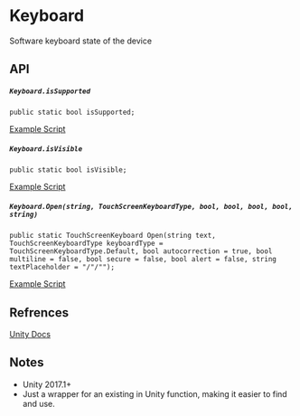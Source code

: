 # Keyboard
Software keyboard state of the device

## API
##### `Keyboard.isSupported`
`public static bool isSupported;`

[Example Script]()

##### `Keyboard.isVisible`
`public static bool isVisible;`

[Example Script]()

##### `Keyboard.Open(string, TouchScreenKeyboardType, bool, bool, bool, bool, string)`
`public static TouchScreenKeyboard Open(string text, TouchScreenKeyboardType keyboardType = TouchScreenKeyboardType.Default, bool autocorrection = true, bool multiline = false, bool secure = false, bool alert = false, string textPlaceholder = "/"/"");`

[Example Script]()

## Refrences
[Unity Docs](https://docs.unity3d.com/2017.1/Documentation/ScriptReference/TouchScreenKeyboard.html)

## Notes
* Unity 2017.1+
* Just a wrapper for an existing in Unity function, making it easier to find and use.